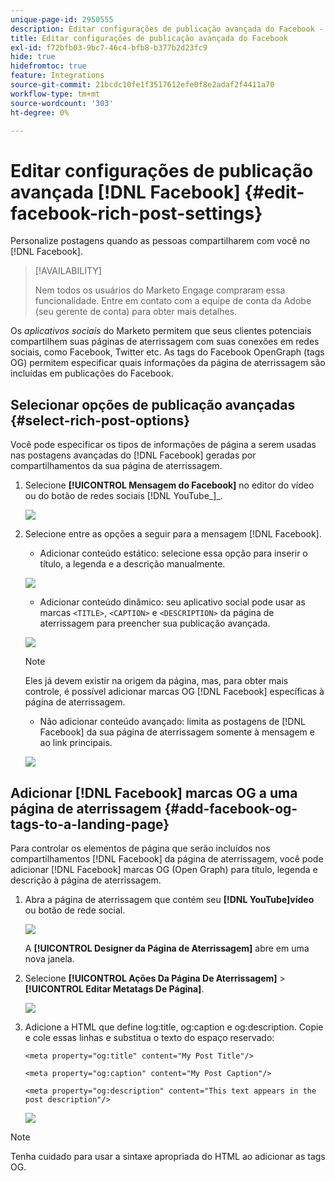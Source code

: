 ```yaml
---
unique-page-id: 2950555
description: Editar configurações de publicação avançada do Facebook - Documentação do Marketo - Documentação do produto
title: Editar configurações de publicação avançada do Facebook
exl-id: f72bfb03-9bc7-46c4-bfb8-b377b2d23fc9
hide: true
hidefromtoc: true
feature: Integrations
source-git-commit: 21bcdc10fe1f3517612efe0f8e2adaf2f4411a70
workflow-type: tm+mt
source-wordcount: '303'
ht-degree: 0%

---
```


# Editar configurações de publicação avançada [!DNL Facebook] {#edit-facebook-rich-post-settings}

Personalize postagens quando as pessoas compartilharem com você no [!DNL Facebook].

>[!AVAILABILITY]
>
>Nem todos os usuários do Marketo Engage compraram essa funcionalidade. Entre em contato com a equipe de conta da Adobe (seu gerente de conta) para obter mais detalhes.

Os _aplicativos sociais_ do Marketo permitem que seus clientes potenciais compartilhem suas páginas de aterrissagem com suas conexões em redes sociais, como Facebook, Twitter etc. As tags do Facebook OpenGraph (tags OG) permitem especificar quais informações da página de aterrissagem são incluídas em publicações do Facebook.

## Selecionar opções de publicação avançadas {#select-rich-post-options}

Você pode especificar os tipos de informações de página a serem usadas nas postagens avançadas do [!DNL Facebook] geradas por compartilhamentos da sua página de aterrissagem.

1. Selecione **[!UICONTROL Mensagem do Facebook]** no editor do vídeo ou do botão de redes sociais _&#x200B;_[!DNL YouTube_]_.

   ![](assets/image2014-9-22-16-3a47-3a21.png)

1. Selecione entre as opções a seguir para a mensagem [!DNL Facebook].

   * Adicionar conteúdo estático: selecione essa opção para inserir o título, a legenda e a descrição manualmente.

   ![](assets/image2014-9-22-16-3a48-3a0.png)

   * Adicionar conteúdo dinâmico: seu aplicativo social pode usar as marcas `<TITLE>`, `<CAPTION>` e `<DESCRIPTION>` da página de aterrissagem para preencher sua publicação avançada.

   ![](assets/image2014-9-22-16-3a48-3a9.png)

   >[!NOTE]
   >
   >Eles já devem existir na origem da página, mas, para obter mais controle, é possível adicionar marcas OG [!DNL Facebook] específicas à página de aterrissagem.

   * Não adicionar conteúdo avançado: limita as postagens de [!DNL Facebook] da sua página de aterrissagem somente à mensagem e ao link principais.

   ![](assets/image2014-9-22-16-3a48-3a18.png)

## Adicionar [!DNL Facebook] marcas OG a uma página de aterrissagem {#add-facebook-og-tags-to-a-landing-page}

Para controlar os elementos de página que serão incluídos nos compartilhamentos [!DNL Facebook] da página de aterrissagem, você pode adicionar [!DNL Facebook] marcas OG (Open Graph) para título, legenda e descrição à página de aterrissagem.

1. Abra a página de aterrissagem que contém seu **[!DNL YouTube]vídeo** ou botão de rede social.

   ![](assets/image2014-9-22-16-3a51-3a28.png)

   A **[!UICONTROL Designer da Página de Aterrissagem]** abre em uma nova janela.

1. Selecione **[!UICONTROL Ações Da Página De Aterrissagem]** > **[!UICONTROL Editar Metatags De Página]**.

   ![](assets/image2014-9-22-16-3a51-3a36.png)

1. Adicione a HTML que define log:title, og:caption e og:description. Copie e cole essas linhas e substitua o texto do espaço reservado:

   `<meta property="og:title" content="My Post Title"/>`

   `<meta property="og:caption" content="My Post Caption"/>`

   `<meta property="og:description" content="This text appears in the post description"/>`

   ![](assets/image2014-9-22-16-3a52-3a8.png)

>[!NOTE]
>
>Tenha cuidado para usar a sintaxe apropriada do HTML ao adicionar as tags OG.
